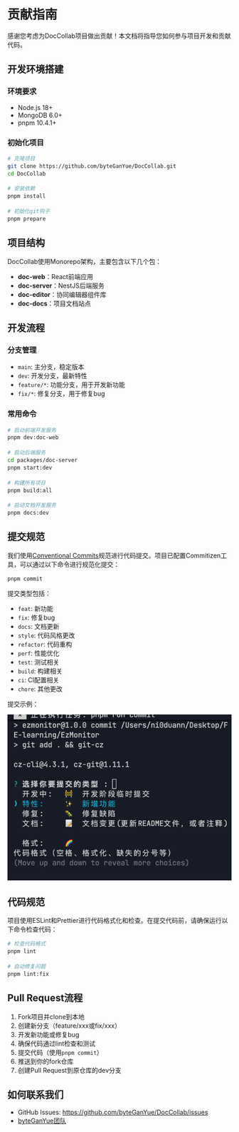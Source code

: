 # 贡献指南

感谢您考虑为DocCollab项目做出贡献！本文档将指导您如何参与项目开发和贡献代码。

## 开发环境搭建

### 环境要求

- Node.js 18+
- MongoDB 6.0+
- pnpm 10.4.1+

### 初始化项目

```bash
# 克隆项目
git clone https://github.com/byteGanYue/DocCollab.git
cd DocCollab

# 安装依赖
pnpm install

# 初始化git钩子
pnpm prepare
```

## 项目结构

DocCollab使用Monorepo架构，主要包含以下几个包：

- **doc-web**：React前端应用
- **doc-server**：NestJS后端服务
- **doc-editor**：协同编辑器组件库
- **doc-docs**：项目文档站点

## 开发流程

### 分支管理

- `main`: 主分支，稳定版本
- `dev`: 开发分支，最新特性
- `feature/*`: 功能分支，用于开发新功能
- `fix/*`: 修复分支，用于修复bug

### 常用命令

```bash
# 启动前端开发服务
pnpm dev:doc-web

# 启动后端服务
cd packages/doc-server
pnpm start:dev

# 构建所有项目
pnpm build:all

# 启动文档开发服务
pnpm docs:dev
```

## 提交规范

我们使用[Conventional Commits](https://www.conventionalcommits.org/)规范进行代码提交。项目已配置Commitizen工具，可以通过以下命令进行规范化提交：

```bash
pnpm commit
```

提交类型包括：

- `feat`: 新功能
- `fix`: 修复bug
- `docs`: 文档更新
- `style`: 代码风格更改
- `refactor`: 代码重构
- `perf`: 性能优化
- `test`: 测试相关
- `build`: 构建相关
- `ci`: CI配置相关
- `chore`: 其他更改

提交示例：

![commit示例](img/image-20250506215436489.png)

## 代码规范

项目使用ESLint和Prettier进行代码格式化和检查。在提交代码前，请确保运行以下命令检查代码：

```bash
# 检查代码格式
pnpm lint

# 自动修复问题
pnpm lint:fix
```

## Pull Request流程

1. Fork项目并clone到本地
2. 创建新分支（feature/xxx或fix/xxx）
3. 开发新功能或修复bug
4. 确保代码通过lint检查和测试
5. 提交代码（使用`pnpm commit`）
6. 推送到你的fork仓库
7. 创建Pull Request到原仓库的dev分支

## 如何联系我们

- GitHub Issues: https://github.com/byteGanYue/DocCollab/issues
- [byteGanYue团队](https://byteGanYue.github.io/DocCollab/about.html)
